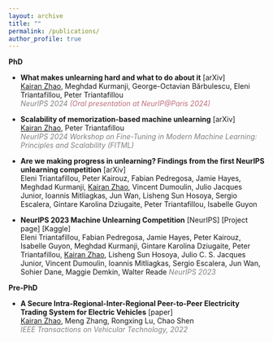 ```yaml
---
layout: archive
title: ""
permalink: /publications/
author_profile: true
---
```


**PhD**

<!-- * [What makes unlearning hard and what to do about it](https://arxiv.org/pdf/2406.01257).
**Kairan Zhao**, Meghdad Kurmanji, George-Octavian Bărbulescu, Eleni Triantafillou, Peter Triantafillou. 
*NeurIPS 2024.* -->

<!-- - **What makes unlearning hard and what to do about it** [[arXiv](https://arxiv.org/pdf/2406.01257)]   -->
- **What makes unlearning hard and what to do about it** <a href="https://arxiv.org/abs/2406.01257" style="text-decoration:none;">[arXiv]</a>  
<u>Kairan Zhao</u>, Meghdad Kurmanji, George-Octavian Bărbulescu, Eleni Triantafillou, Peter Triantafillou  
<span style="color:gray;">_NeurIPS 2024 <span style="color:#bd6f7f;">(Oral presentation at NeurIP@Paris 2024)</span>_</span>

- **Scalability of memorization-based machine unlearning** <a href="https://arxiv.org/abs/2410.16516" style="text-decoration:none;">[arXiv]</a>  
<u>Kairan Zhao</u>, Peter Triantafillou  
<span style="color:gray;">_NeurIPS 2024 Workshop on Fine-Tuning in Modern Machine Learning: Principles and Scalability (FITML)_</span>

- **Are we making progress in unlearning? Findings from the first NeurIPS unlearning competition** <a href="https://arxiv.org/abs/2406.09073" style="text-decoration:none;">[arXiv]</a>  
Eleni Triantafillou, Peter Kairouz, Fabian Pedregosa, Jamie Hayes, Meghdad Kurmanji, <u>Kairan Zhao</u>, Vincent Dumoulin, Julio Jacques Junior, Ioannis Mitliagkas, Jun Wan, Lisheng Sun Hosoya, Sergio Escalera, Gintare Karolina Dziugaite, Peter Triantafillou, Isabelle Guyon

<!-- - **NeurIPS 2023 - Machine Unlearning Competition**  [[NeurIPS](https://neurips.cc/virtual/2023/competition/66581) | [Project page](https://unlearning-challenge.github.io) | [Kaggle](https://kaggle.com/competitions/neurips-2023-machine-unlearning)]   -->
- **NeurIPS 2023 Machine Unlearning Competition**
  <a href="https://neurips.cc/virtual/2023/competition/66581" style="text-decoration:none;">[NeurIPS]</a>
  <a href="https://unlearning-challenge.github.io" style="text-decoration:none;">[Project page]</a>
  <a href="https://kaggle.com/competitions/neurips-2023-machine-unlearning" style="text-decoration:none;">[Kaggle]</a>  
  Eleni Triantafillou, Fabian Pedregosa, Jamie Hayes, Peter Kairouz, Isabelle Guyon, Meghdad Kurmanji, Gintare Karolina Dziugaite, Peter Triantafillou, <u>Kairan Zhao</u>, Lisheng Sun Hosoya, Julio C. S. Jacques Junior, Vincent Dumoulin, Ioannis Mitliagkas, Sergio Escalera, Jun Wan, Sohier Dane, Maggie Demkin, Walter Reade
<span style="color:gray;">_NeurIPS 2023_</span>

**Pre-PhD**

- **A Secure Intra-Regional-Inter-Regional Peer-to-Peer Electricity Trading System for Electric Vehicles** <a href="https://ieeexplore.ieee.org/abstract/document/9891809" style="text-decoration:none;">[paper]</a>  
<u>Kairan Zhao</u>, Meng Zhang, Rongxing Lu, Chao Shen  
<span style="color:gray;">_IEEE Transactions on Vehicular Technology, 2022_</span>
